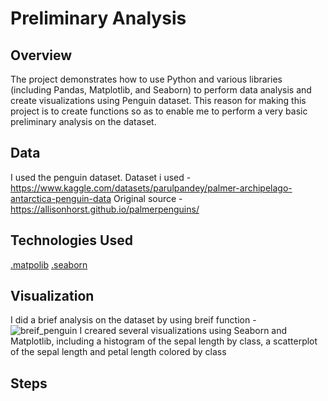 # Preliminary Analysis
## Overview
The project demonstrates how to use Python and various libraries (including Pandas, Matplotlib, and Seaborn) to perform data analysis and create visualizations using Penguin dataset. This reason for making this project is to create functions so as to enable me to perform a very basic preliminary analysis on the dataset.
## Data
I used the penguin dataset.
Dataset i used - https://www.kaggle.com/datasets/parulpandey/palmer-archipelago-antarctica-penguin-data
Original source - https://allisonhorst.github.io/palmerpenguins/
## Technologies Used
[.matpolib](https://matplotlib.org/)
[.seaborn](https://seaborn.pydata.org/)
## Visualization
I did a brief analysis on the dataset by using breif function -
![breif_penguin](https://user-images.githubusercontent.com/78250442/231426545-0ab6391a-4a40-4c43-8e95-f225df23a23f.jpg)
I creared several visualizations using Seaborn and Matplotlib, including a histogram of the sepal length by class, a scatterplot of the sepal length and petal length colored by class
## Steps
